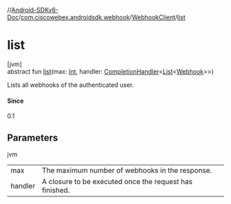 //[Android-SDKv6-Doc](../../../index.md)/[com.ciscowebex.androidsdk.webhook](../index.md)/[WebhookClient](index.md)/[list](list.md)

# list

[jvm]\
abstract fun [list](list.md)(max: [Int](https://kotlinlang.org/api/latest/jvm/stdlib/kotlin/-int/index.html), handler: [CompletionHandler](../../com.ciscowebex.androidsdk/-completion-handler/index.md)&lt;[List](https://kotlinlang.org/api/latest/jvm/stdlib/kotlin.collections/-list/index.html)&lt;[Webhook](../-webhook/index.md)&gt;&gt;)

Lists all webhooks of the authenticated user.

#### Since

0.1

## Parameters

jvm

| | |
|---|---|
| max | The maximum number of webhooks in the response. |
| handler | A closure to be executed once the request has finished. |
